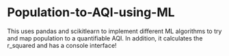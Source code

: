 # Population-to-AQI-using-ML
This uses pandas and scikitlearn to implement different ML algorithms to try and map population to a quantifiable AQI.
In addition, it calculates the r_squared and has a console interface!
